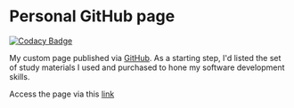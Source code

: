 # Personal GitHub page

[![Codacy Badge](https://api.codacy.com/project/badge/Grade/8026103669a943a8af96fd565a3250e7)](https://www.codacy.com/app/Vignesh-Durairaj/Vignesh-Durairaj.github.io?utm_source=github.com&amp;utm_medium=referral&amp;utm_content=Vignesh-Durairaj/Vignesh-Durairaj.github.io&amp;utm_campaign=Badge_Grade)

My custom page published via [GitHub](https://github.io). As a starting step, I'd listed the set of study materials I used and purchased to hone my software development skills.

Access the page via this [link](https://vignesh-durairaj.github.io/)
